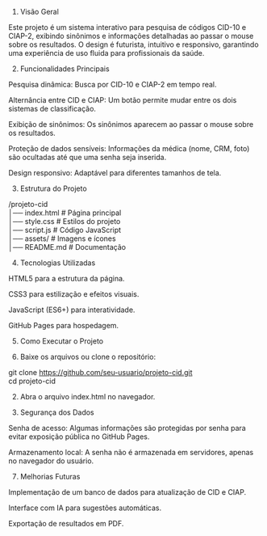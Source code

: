 1. Visão Geral

Este projeto é um sistema interativo para pesquisa de códigos CID-10 e CIAP-2, exibindo sinônimos e informações detalhadas ao passar o mouse sobre os resultados. O design é futurista, intuitivo e responsivo, garantindo uma experiência de uso fluida para profissionais da saúde.

2. Funcionalidades Principais

Pesquisa dinâmica: Busca por CID-10 e CIAP-2 em tempo real.

Alternância entre CID e CIAP: Um botão permite mudar entre os dois sistemas de classificação.

Exibição de sinônimos: Os sinônimos aparecem ao passar o mouse sobre os resultados.

Proteção de dados sensíveis: Informações da médica (nome, CRM, foto) são ocultadas até que uma senha seja inserida.

Design responsivo: Adaptável para diferentes tamanhos de tela.


3. Estrutura do Projeto

/projeto-cid  
│── index.html        # Página principal  
│── style.css         # Estilos do projeto  
│── script.js         # Código JavaScript  
│── assets/           # Imagens e ícones  
│── README.md         # Documentação

4. Tecnologias Utilizadas

HTML5 para a estrutura da página.

CSS3 para estilização e efeitos visuais.

JavaScript (ES6+) para interatividade.

GitHub Pages para hospedagem.


5. Como Executar o Projeto

1. Baixe os arquivos ou clone o repositório:

git clone https://github.com/seu-usuario/projeto-cid.git  
cd projeto-cid


2. Abra o arquivo index.html no navegador.



6. Segurança dos Dados

Senha de acesso: Algumas informações são protegidas por senha para evitar exposição pública no GitHub Pages.

Armazenamento local: A senha não é armazenada em servidores, apenas no navegador do usuário.


7. Melhorias Futuras

Implementação de um banco de dados para atualização de CID e CIAP.

Interface com IA para sugestões automáticas.

Exportação de resultados em PDF.